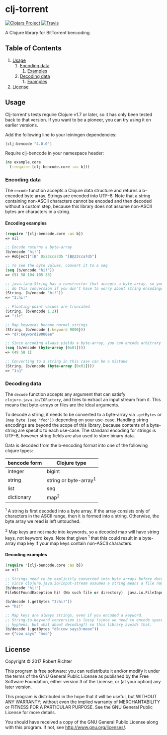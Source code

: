 # clj-torrent

[![Clojars Project](https://img.shields.io/clojars/v/clj-bencode.svg)](https://clojars.org/clj-bencode)
[![Travis](https://img.shields.io/travis/Cantido/clj-bencode.svg)]()

A Clojure library for BitTorrent bencoding.

## Table of Contents

1. [Usage](#usage)
   1. [Encoding data](#encoding-data)
      1. [Examples](#encoding-examples)
   1. [Decoding data](#decoding-data)
      1. [Examples](#decoding-examples)
1. [License](#license)

## Usage

Clj-torrent's tests require Clojure v1.7 or later,
so it has only been tested back to that version.
If you want to be a pioneer, you can try using it on earlier versions.

Add the following line to your leiningen dependencies:

```clojure
[clj-bencode "4.0.0"]
```

Require clj-bencode in your namespace header:

```clojure
(ns example.core
  (:require [clj-bencode.core :as b]))
```
### Encoding data

The `encode` function accepts a Clojure data structure and returns a b-encoded byte array.
Strings are encoded into UTF-8.
Note that a string containing non-ASCII characters cannot be encoded and then decoded without a custom step,
because this library does not assume non-ASCII bytes are characters in a string.

#### Encoding examples

```clojure
(require '[clj-bencode.core :as b])
=> nil

;; Encode returns a byte-array
(b/encode "hi!")
=> #object["[B" 0x23cca7d5 "[B@23cca7d5"]

;; To see the byte values, convert it to a seq
(seq (b/encode "hi!"))
=> (51 58 104 105 33)

;; java.lang.String has a constructor that accepts a byte-array, so you can
;; do this conversion if you don't have to worry about string encodings.
(String. (b/encode "hi!"))
=> "3:hi!"

;; Floating-point values are truncated
(String. (b/encode 1.2))
=> "i1e"

;; Map keywords become normal strings
(String. (b/encode {:keyword 9000}))
=> "d7:keywordi9000ee"

;; Since encoding always yields a byte-array, you can encode arbitrary binary data
(seq (b/encode (byte-array [0x01])))
=> (49 58 1)

;; Converting to a string in this case can be a mistake
(String. (b/encode (byte-array [0x01])))
=> "1:□"
```

### Decoding data

The `decode` function accepts any argument that can satisfy `clojure.java.io/IOFactory`, and tries to extract an input stream from it.
This means that byte-arrays or files are the ideal arguments.

To decode a string, it needs to be converted to a byte-array via `.getBytes` or `(map byte (seq "foo"))` depending on your use-case.
Handling string encodings are beyond the scope of this library, because contents of a byte-string are specific to each use-case.
The standard encoding for strings is UTF-8, however string fields are also used to store binary data.

Data is decoded from the b-encoding format into one of the following clojure types:

| bencode form | Clojure type |
|----|----|
| integer      | bigint |
| string       | string or byte-array<sup>1</sup> |
| list         | seq |
| dictionary   | map<sup>2</sup> |

<sup>1</sup> A string is first decoded into a byte array.
If the array consists only of characters in the ASCII range, then it is formed into a string.
Otherwise, the byte array we read is left untouched.

<sup>2</sup> Map keys are not made into keywords, so a decoded map will have string keys, not keyword keys.
Note that given <sup>1</sup> that this could result in a byte-array map key if your map keys contain non-ASCII characters.

#### Decoding examples

```clojure
(require '[clj-bencode.core :as b])
=> nil

;; Strings need to be explicitly converted into byte arrays before decoding,
;; since clojure.java.io/input-stream assumes a string means a file name or URL.
(b/decode "hi!")
FileNotFoundException hi! (No such file or directory)  java.io.FileInputStream.open0 (FileInputStream.java:-2)

(b/decode (.getBytes "3:hi!"))
=> "hi!"

;; Map keys are always strings, even if you encoded a keyword.
;; String-to-keyword conversion is lossy (since we need to encode spaces into
;; hyphens, but what about decoding?) so this library avoids that.
(b/decode (.getBytes "d8:cow says3:mooe"))
=> {"cow says" "moo"}
```


## License

Copyright © 2017 Robert Richter

This program is free software: you can redistribute it and/or modify it under the terms of the GNU General Public License as published by the Free Software Foundation, either version 3 of the License, or (at your option) any later version.

This program is distributed in the hope that it will be useful, but WITHOUT ANY WARRANTY; without even the implied warranty of MERCHANTABILITY or FITNESS FOR A PARTICULAR PURPOSE. See the GNU General Public License for more details.

You should have received a copy of the GNU General Public License along with this program. If not, see http://www.gnu.org/licenses/.
